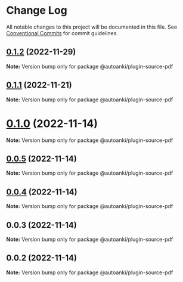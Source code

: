 # Change Log

All notable changes to this project will be documented in this file.
See [Conventional Commits](https://conventionalcommits.org) for commit guidelines.

## [0.1.2](https://github.com/chenlijun99/autoanki/compare/@autoanki/plugin-source-pdf@0.1.1...@autoanki/plugin-source-pdf@0.1.2) (2022-11-29)

**Note:** Version bump only for package @autoanki/plugin-source-pdf

## [0.1.1](https://github.com/chenlijun99/autoanki/compare/@autoanki/plugin-source-pdf@0.1.0...@autoanki/plugin-source-pdf@0.1.1) (2022-11-21)

**Note:** Version bump only for package @autoanki/plugin-source-pdf

# [0.1.0](https://github.com/chenlijun99/autoanki/compare/@autoanki/plugin-source-pdf@0.0.3...@autoanki/plugin-source-pdf@0.1.0) (2022-11-14)

**Note:** Version bump only for package @autoanki/plugin-source-pdf

## [0.0.5](https://github.com/chenlijun99/autoanki/compare/@autoanki/plugin-source-pdf@0.0.3...@autoanki/plugin-source-pdf@0.0.5) (2022-11-14)

**Note:** Version bump only for package @autoanki/plugin-source-pdf

## [0.0.4](https://github.com/chenlijun99/autoanki/compare/@autoanki/plugin-source-pdf@0.0.3...@autoanki/plugin-source-pdf@0.0.4) (2022-11-14)

**Note:** Version bump only for package @autoanki/plugin-source-pdf

## 0.0.3 (2022-11-14)

**Note:** Version bump only for package @autoanki/plugin-source-pdf

## 0.0.2 (2022-11-14)

**Note:** Version bump only for package @autoanki/plugin-source-pdf
